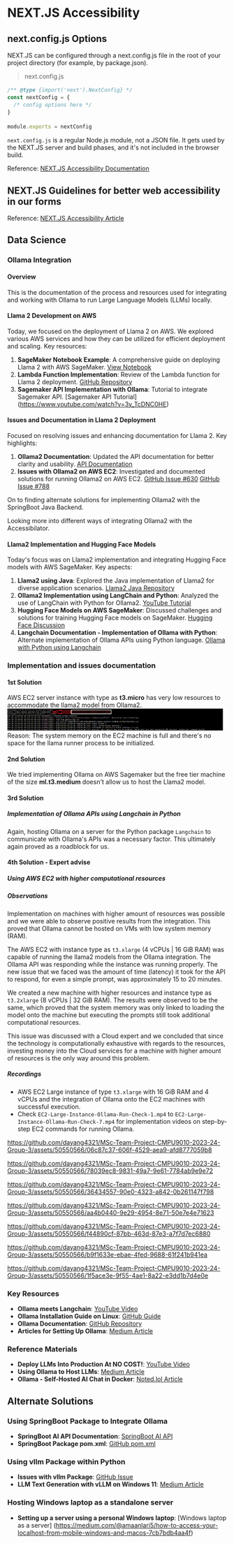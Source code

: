 # NEXT.JS Accessibility

## next.config.js Options

NEXT.JS can be configured through a next.config.js file in the root of your project directory (for example, by package.json).

>next.config.js

``` TypeScript
/** @type {import('next').NextConfig} */
const nextConfig = {
  /* config options here */
}

module.exports = nextConfig
```

`next.config.js` is a regular Node.js module, not a JSON file. It gets used by the NEXT.JS server and build phases, and it's not included in the browser build.

Reference: [NEXT.JS Accessibility Documentation](https://nextjs.org/docs/app/api-reference/next-config-js)

## NEXT.JS Guidelines for better web accessibility in our forms

Reference: [NEXT.JS Accessibility Article](https://nextjs.org/learn/dashboard-app/improving-accessibility)

## Data Science

### Ollama Integration

#### Overview

This is the documentation of the process and resources used for integrating and working with Ollama to run Large Language Models (LLMs) locally.

#### Llama 2 Development on AWS

Today, we focused on the deployment of Llama 2 on AWS. We explored various AWS services and how they can be utilized for efficient deployment and scaling. Key resources:

1. **SageMaker Notebook Example**: A comprehensive guide on deploying Llama 2 with AWS SageMaker.
   [View Notebook](https://llama-2-deployment-bhaw.notebook.eu-north-1.sagemaker.aws/examples/preview?example_id=%2Fhome%2Fec2-user%2Fsample-notebooks%2Fintroduction_to_amazon_algorithms%2Fjumpstart-foundation-models%2Fllama-2-text-completion.ipynb)
2. **Lambda Function Implementation**: Review of the Lambda function for Llama 2 deployment.
   [GitHub Repository](https://github.com/AIAnytime/Llama-2-Deployment-on-AWS/blob/bdec1d69738706c9a6c420cd05260fd486ab7663/lambda_function.py)
3. **Sagemaker API Implementation with Ollama**: Tutorial to integrate Sagemaker API.
   [Sagemaker API Tutorial] (<https://www.youtube.com/watch?v=3y_TcDNC0HE>)

#### Issues and Documentation in Llama 2 Deployment

Focused on resolving issues and enhancing documentation for Llama 2. Key highlights:

1. **Ollama2 Documentation**: Updated the API documentation for better clarity and usability.
   [API Documentation](https://github.com/jmorganca/ollama/blob/main/docs/api.md)
2. **Issues with Ollama2 on AWS EC2**: Investigated and documented solutions for running Ollama2 on AWS EC2.
   [GitHub Issue #630](https://github.com/jmorganca/ollama/issues/630)
   [GitHub Issue #788](https://github.com/jmorganca/ollama/issues/788)

On to finding alternate solutions for implementing Ollama2 with the SpringBoot Java Backend.

Looking more into different ways of integrating Ollama2 with the Accessibilator.

#### Llama2 Implementation and Hugging Face Models

Today's focus was on Llama2 implementation and integrating Hugging Face models with AWS SageMaker. Key aspects:

1. **Llama2 using Java**: Explored the Java implementation of Llama2 for diverse application scenarios.
   [Llama2 Java Repository](https://github.com/mukel/llama2.java)
2. **Ollama2 Implementation using LangChain and Python**: Analyzed the use of LangChain with Python for Ollama2.
   [YouTube Tutorial](https://www.youtube.com/watch?v=CPgp8MhmGVY)
3. **Hugging Face Models on AWS SageMaker**: Discussed challenges and solutions for training Hugging Face models on SageMaker.
   [Hugging Face Discussion](https://discuss.huggingface.co/t/some-issues-when-training-model-on-sagemaker/12213)
4. **Langchain Documentation - Implementation of Ollama with Python**: Alternate implementation of Ollama APIs using Python language.
   [Ollama with Python using Langchain](https://python.langchain.com/docs/integrations/llms/ollama)

### Implementation and issues documentation

#### 1st Solution

AWS EC2 server instance with type as **t3.micro** has very low resources to accommodate the llama2 model from Ollama2.
![AWS EC2 Issue](../AWS-EC2-Server-Ollama-2-issue.png)
Reason: The system memory on the EC2 machine is full and there's no space for the llama runner process to be initialized.

#### 2nd Solution

We tried implementing Ollama on AWS Sagemaker but the free tier machine of the size **ml.t3.medium** doesn't allow us to host the Llama2 model.

#### 3rd Solution

##### Implementation of Ollama APIs using Langchain in Python

Again, hosting Ollama on a server for the Python package `Langchain` to communicate with Ollama's APIs was a necessary factor. This ultimately again proved as a roadblock for us.

#### 4th Solution - Expert advise

##### Using AWS EC2 with higher computational resources

##### Observations

Implementation on machines with higher amount of resources was possible and we were able to observe positive results from the integration.
This proved that Ollama cannot be hosted on VMs with low system memory (RAM).

The AWS EC2 with instance type as `t3.xlarge` (4 vCPUs | 16 GiB RAM) was capable of running the llama2 models from the Ollama integration. The Ollama API was responding while the instance was running properly.
The new issue that we faced was the amount of time (latency) it took for the API to respond, for even a simple prompt, was approximately 15 to 20 minutes.

We created a new machine with higher resources and instance type as `t3.2xlarge` (8 vCPUs | 32 GiB RAM). The results were observed to be the same, which proved that the system memory was only linked to loading the model onto the machine but executing the prompts still took additional computational resources.

This issue was discussed with a Cloud expert and we concluded that since the technology is computationally exhaustive with regards to the resources, investing money into the Cloud services for a machine with higher amount of resources is the only way around this problem.

##### Recordings

- AWS EC2 Large instance of type `t3.xlarge` with 16 GiB RAM and 4 vCPUs and the integration of Ollama onto the EC2 machines with successful execution.
- Check `EC2-Large-Instance-Ollama-Run-Check-1.mp4` to `EC2-Large-Instance-Ollama-Run-Check-7.mp4` for implementation videos on step-by-step EC2 commands for running Ollama.

<https://github.com/dayang4321/MSc-Team-Project-CMPU9010-2023-24-Group-3/assets/50550566/06c87c37-606f-4529-aea9-afd8777059b8>

<https://github.com/dayang4321/MSc-Team-Project-CMPU9010-2023-24-Group-3/assets/50550566/78039ec8-9831-49a7-9e61-7784ab9e9e72>

<https://github.com/dayang4321/MSc-Team-Project-CMPU9010-2023-24-Group-3/assets/50550566/36434557-90e0-4323-a842-0b261147f798>

<https://github.com/dayang4321/MSc-Team-Project-CMPU9010-2023-24-Group-3/assets/50550566/aa4b0440-9e29-4954-8e71-50e7e4e71623>

<https://github.com/dayang4321/MSc-Team-Project-CMPU9010-2023-24-Group-3/assets/50550566/f44890cf-87bb-463d-87e3-a7f7d7ec6880>

<https://github.com/dayang4321/MSc-Team-Project-CMPU9010-2023-24-Group-3/assets/50550566/b9f1633e-ebae-4fed-9688-61f241b941ea>

<https://github.com/dayang4321/MSc-Team-Project-CMPU9010-2023-24-Group-3/assets/50550566/1f5ace3e-9f55-4ae1-8a22-e3dd1b7d4e0e>

### Key Resources

- **Ollama meets Langchain**: [YouTube Video](https://www.youtube.com/watch?v=k_1pOF1mj8k)
- **Ollama Installation Guide on Linux**: [GitHub Guide](https://github.com/jmorganca/ollama/blob/main/docs/linux.md)
- **Ollama Documentation**: [GitHub Repository](https://github.com/jmorganca/ollama/tree/main/docs)
- **Articles for Setting Up Ollama**: [Medium Article](https://medium.com/@robjsliwa_71070/easy-as-ollama-running-large-language-models-locally-with-a-elegant-web-ui-af3255b18141)

### Reference Materials

- **Deploy LLMs Into Production At NO COST!**: [YouTube Video](https://www.youtube.com/watch?v=6CRrhxpF8WI)
- **Using Ollama to Host LLMs**: [Medium Article](https://medium.com/@mnghamaty/using-ollama-to-self-host-llms-0b8e4563c697)
- **Ollama - Self-Hosted AI Chat in Docker**: [Noted.lol Article](https://noted.lol/ollama/)

## Alternate Solutions

### Using SpringBoot Package to Integrate Ollama

- **SpringBoot AI API Documentation**: [SpringBoot AI API](https://docs.spring.io/spring-ai/reference/api/aiclient.html)
- **SpringBoot Package pom.xml**: [GitHub pom.xml](https://github.com/spring-projects/spring-ai/blob/main/pom.xml)

### Using vllm Package within Python

- **Issues with vllm Package**: [GitHub Issue](https://github.com/vllm-project/vllm/issues/451)
- **LLM Text Generation with vLLM on Windows 11**: [Medium Article](https://betterprogramming.pub/superfast-llm-text-generation-with-vllm-on-windows-11-4a6617d4e0b3)

### Hosting Windows laptop as a standalone server

- **Setting up a server using a personal Windows laptop**: [Windows laptop as a server] (<https://medium.com/@amaanlari5/how-to-access-your-localhost-from-mobile-windows-and-macos-7cb7bdb4aa4f>)
